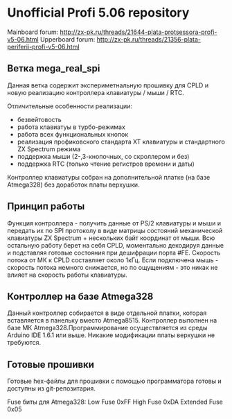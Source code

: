# Unofficial Profi 5.06 repository 

Mainboard forum: http://zx-pk.ru/threads/21644-plata-protsessora-profi-v5-06.html
Upperboard forum: http://zx-pk.ru/threads/21356-plata-periferii-profi-v5-06.html

## Ветка mega_real_spi

Данная ветка содержит экспериметнальную прошивку для CPLD и новую реализацию контроллера клавиатуры / мыши / RTC.

Отличительные особенности реализации:
- безвейтовость
- работа клавиатуы в турбо-режимах
- работа всех функциональных кнопок
- реализация профиковского стандарта XT клавиатуры и стандартного ZX Spectrum режима
- поддержка мыши (2-,3-кнопочных, со скроллером и без)
- поддержка RTC (только чтение регистров времени и даты)

Контроллер клавиатуры собран на дополнительной платке (на базе Atmega328) без доработок платы верхушки. 

## Принцип работы

Функция контроллера - получить данные от PS/2 клавиатуры и мыши и передать их по SPI протоколу в виде матрицы 
состояний механической клавиатуры ZX Spectrum + нескольких байт координат от мыши. Всю остальную работу берет на себя CPLD, моментально декодируя данные и подставляя готовые состояния при дешифрации порта #FE. Скорость потока от МК к CPLD составляет около 1кГц. Если подключена мышь - скорость потока немного снижается, но по ощущениям - это никак не влияет на скорость работы клавиатуры.

## Контроллер на базе Atmega328

Данный контроллер собирается в виде отдельной платки, которая вставляется в панельку вместо Atmega8515. Контроллер выполнен на базе МК Atmega328.Программирование осуществляется из среды Arduino IDE 1.6.1 или выше. Никакие модификации платы верхушки не требуются.

## Готовые прошивки
Готовые hex-файлы для прошивки с помощью программатора готовы и доступны из git-репозитария.

Fuse биты для Atmega328:
Low Fuse	0xFF
High Fuse	0xDA
Extended Fuse	0x05

